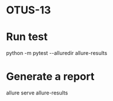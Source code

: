 # OTUS-13
# Run test
python -m pytest --alluredir allure-results

# Generate a report
allure serve allure-results
